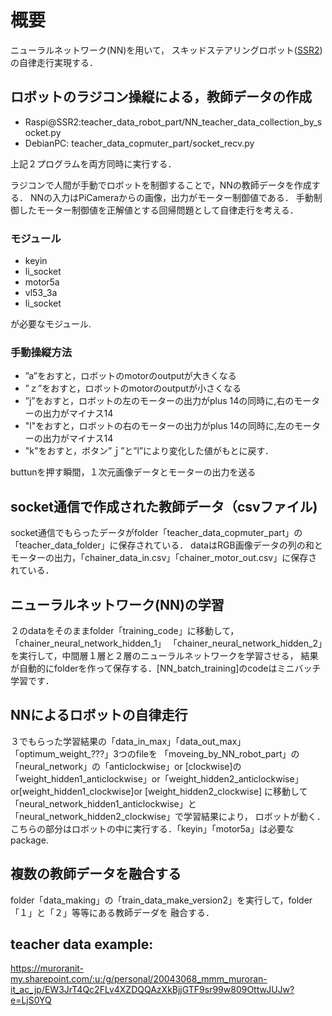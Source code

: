 # 概要
ニューラルネットワーク(NN)を用いて，
スキッドステアリングロボット([SSR2](https://github.com/HondaLab/SSR2))の自律走行実現する．



## ロボットのラジコン操縦による，教師データの作成
* Raspi@SSR2:teacher_data_robot_part/NN_teacher_data_collection_by_socket.py
* DebianPC: teacher_data_copmuter_part/socket_recv.py

上記２プログラムを両方同時に実行する．

ラジコンで人間が手動でロボットを制御することで，NNの教師データを作成する．
NNの入力はPiCameraからの画像，出力がモーター制御値である．
手動制御したモーター制御値を正解値とする回帰問題として自律走行を考える．

### モジュール
* keyin
* li_socket
* motor5a
* vl53_3a
* li_socket

が必要なモジュール.

### 手動操縦方法
* ”a”をおすと，ロボットのmotorのoutputが大きくなる
* ”ｚ”をおすと，ロボットのmotorのoutputが小さくなる
* ”j”をおすと，ロボットの左のモーターの出力がplus 14の同時に,右のモーターの出力がマイナス14
* "l"をおすと，ロボットの右のモーターの出力がplus 14の同時に,左のモーターの出力がマイナス14
* "k"をおすと，ボタン”ｊ”と”l”により変化した値がもとに戻す．

buttunを押す瞬間，１次元画像データとモーターの出力を送る


## socket通信で作成された教師データ（csvファイル)
socket通信でもらったデータがfolder「teacher_data_copmuter_part」の「teacher_data_folder」に保存されている．
dataはRGB画像データの列の和とモーターの出力，「chainer_data_in.csv」「chainer_motor_out.csv」に保存されている．


## ニューラルネットワーク(NN)の学習
２のdataをそのままfolder「training_code」に移動して，「chainer_neural_network_hidden_1」
「chainer_neural_network_hidden_2」を実行して，中間層１層と２層のニューラルネットワークを学習させる，
結果が自動的にfolderを作って保存する．[NN_batch_training]のcodeはミニバッチ学習です．


## NNによるロボットの自律走行
３でもらった学習結果の「data_in_max」「data_out_max」「optimum_weight_???」3つのfileを
「moveing_by_NN_robot_part」の「neural_network」の「anticlockwise」or [clockwise]の
「weight_hidden1_anticlockwise」or「weight_hidden2_anticlockwise」or[weight_hidden1_clockwise]or
[weight_hidden2_clockwise] に移動して
「neural_network_hidden1_anticlockwise」と「neural_network_hidden2_clockwise」で学習結果により，
ロボットが動く．こちらの部分はロボットの中に実行する．「keyin」「motor5a」は必要なpackage.

## 複数の教師データを融合する
folder「data_making」の「train_data_make_version2」を実行して，folder「１」と「２」等等にある教師デーダを
融合する．

## teacher data example:

https://muroranit-my.sharepoint.com/:u:/g/personal/20043068_mmm_muroran-it_ac_jp/EW3JrT4Qc2FLv4XZDQQAzXkBjjGTF9sr99w809OttwJUJw?e=LjS0YQ
